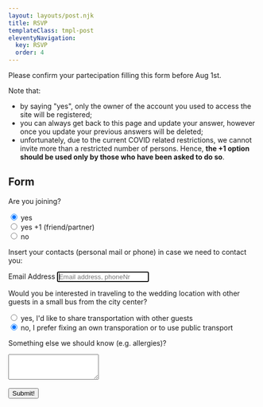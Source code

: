 ```yaml
---
layout: layouts/post.njk
title: RSVP
templateClass: tmpl-post
eleventyNavigation:
  key: RSVP
  order: 4
---
```


Please confirm your partecipation filling this form before Aug 1st.

Note that:
- by saying "yes", only the owner of the account you used
to access the site will be registered;
- you can always get back to this page and update your answer, however once you update your previous answers will be deleted;
- unfortunately, due to the current COVID related restrictions, we cannot invite more than a restricted number of persons. Hence, **the +1 option should be used only by those who have
been asked to do so**.

## Form

<form class="form-signin">
    <p> Are you joining? </p>
    <input type="radio" id="yes" name="answer" value="yes" checked="checked">
    <label for="yes">yes</label><br>
    <input type="radio" id="yesPlus" name="answer" value="yesPlus">
    <label for="yesPlus">yes +1 (friend/partner)</label><br>
    <input type="radio" id="no" name="answer" value="no">
    <label for="no">no</label><br>
    <p> Insert your contacts (personal mail or phone) in case we need to contact you: </p>
    <label for="userContact" class="sr-only">Email Address</label>
    <input id="userContact" class="form-control" placeholder="Email address, phoneNr" required autofocus><br>
    <p> Would you be interested in traveling to the wedding location with other guests in a small bus from the city center? </p>
    <input type="radio" id="busYes" name="busAnswer" value="yes">
    <label for="busYes">yes, I'd like to share transportation with other guests</label><br>
    <input type="radio" id="busNo" name="busAnswer" value="no" checked="checked">
    <label for="busNo">no, I prefer fixing an own transporation or to use public transport</label><br>
    <p> Something else we should know (e.g. allergies)? </p>
    <textarea class="form-control" id="rsvpFormControlTextarea1" rows="3"></textarea>
    <br></br>
    <button class="btn btn-lg btn-primary btn-lock" type="submit" onclick="saveRsvpFormToFirebase()">Submit!</button>
</form>